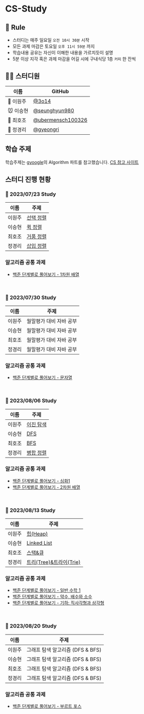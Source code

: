 # CS-Study

## 🌳 Rule

- 스터디는 매주 일요일 `오전 10시 30분` 시작
- 모든 과제 마감은 토요일 `오후 11시 59분` 까지
- 학습내용 공유는 자신이 이해한 내용을 가르치듯이 설명
- 5분 이상 지각 혹은 과제 마감을 어길 시에 구내식당 1층 `커피` 한 잔씩

## 👨‍💻 스터디원

| 이름      | GitHub                                                   |
| --------- | -------------------------------------------------------- |
| 🐋 이원주 | [@3o14](https://github.com/3o14)                         |
| 🐭 이승현 | [@seunghyun980](https://github.com/seunghyun980)         |
| 🌻 최호조 | [@ubermensch100326](https://github.com/ubermensch100326) |
| 🦄 정경리 | [@gyeongri](https://github.com/@gyeongri)                |

## 학습 주제

학습주제는 [gyoogle](https://github.com/gyoogle/tech-interview-for-developer)의 Algorithm 파트를 참고했습니다.
[CS 참고 사이트](https://gyoogle.dev/blog/)

## 스터디 진행 현황

### 📅 2023/07/23 Study

| 이름   | 주제                                                                                      |
| ------ | ----------------------------------------------------------------------------------------- |
| 이원주 | [선택 정렬](https://github.com/CS-Stuey/CS-Study/blob/main/algorithm/selection-sort.md)   |
| 이승현 | [퀵 정렬](https://github.com/CS-Stuey/CS-Study/blob/main/algorithm/quick-sort.md)         |
| 최호조 | [거품 정렬](https://github.com/CS-Stuey/CS-Study/blob/main/algorithm/bubble-sort.md)      |
| 정경리 | [삽입 정렬](https://github.com/CS-Stuey/CS-Study/blob/main/algorithm/Insertion%20Sort.md) |

### 알고리즘 공통 과제

- [백준 단계별로 풀어보기 - 1차원 배열](https://www.acmicpc.net/step/6)

<br>

### 📅 2023/07/30 Study

| 이름   | 주제                    |
| ------ | ----------------------- |
| 이원주 | 월말평가 대비 자바 공부 |
| 이승현 | 월말평가 대비 자바 공부 |
| 최호조 | 월말평가 대비 자바 공부 |
| 정경리 | 월말평가 대비 자바 공부 |

### 알고리즘 공통 과제

- [백준 단계별로 풀어보기 - 문자열](https://www.acmicpc.net/step/7)

<br>

### 📅 2023/08/06 Study

| 이름   | 주제                                                                                        |
| ------ | ------------------------------------------------------------------------------------------- |
| 이원주 | [이진 탐색](https://github.com/10th-CS-Study/CS-Study/blob/main/algorithm/binary-search.md) |
| 이승현 | [DFS](https://github.com/10th-CS-Study/CS-Study/blob/main/algorithm/DFS.md)                 |
| 최호조 | [BFS](https://github.com/10th-CS-Study/CS-Study/blob/main/algorithm/BFS.md)                 |
| 정경리 | [병합 정렬](https://github.com/10th-CS-Study/CS-Study/blob/main/algorithm/Merge%20Sort.md)  |

### 알고리즘 공통 과제

- [백준 단계별로 풀어보기 - 심화1 ](https://www.acmicpc.net/step/52)
- [백준 단계별로 풀어보기 - 2차원 배열 ](https://www.acmicpc.net/step/2)

<br>

### 📅 2023/08/13 Study

| 이름   | 주제                        |
| ------ | --------------------------- |
| 이원주 | [힙(Heap)](https://github.com/10th-CS-Study/CS-Study/blob/main/Data%20Structure/Heap.md)                |
| 이승현 | [Linked List](https://github.com/10th-CS-Study/CS-Study/blob/main/Data%20Structure/Linked%20List.md)             |
| 최호조 | [스택&큐](https://github.com/10th-CS-Study/CS-Study/blob/main/Data%20Structure/Stack_Queue.md)                 |
| 정경리 | [트리(Tree)&트라이(Trie)](https://github.com/10th-CS-Study/CS-Study/blob/main/Data%20Structure/Tree%20%26%20Trie.md) |

### 알고리즘 공통 과제

- [백준 단계별로 풀어보기 - 일반 수학 1 ](https://www.acmicpc.net/step/8)
- [백준 단계별로 풀어보기 - 약수, 배수와 소수 ](https://www.acmicpc.net/step/10)
- [백준 단계별로 풀어보기 - 기하: 직사각형과 삼각형 ](https://www.acmicpc.net/step/50)

<br>

### 📅 2023/08/20 Study

| 이름   | 주제                        |
| -----| --------------------------|
| 이원주 | 그래프 탐색 알고리즘 (DFS & BFS) |
| 이승현 | 그래프 탐색 알고리즘 (DFS & BFS) |
| 최호조 | 그래프 탐색 알고리즘 (DFS & BFS) |
| 정경리 | 그래프 탐색 알고리즘 (DFS & BFS) |

### 알고리즘 공통 과제

- [백준 단계별로 풀어보기 - 부르트 포스 ](https://www.acmicpc.net/step/22)
